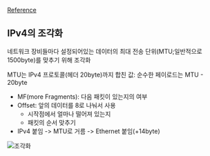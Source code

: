 [Reference](https://www.youtube.com/playlist?list=PL0d8NnikouEWcF1jJueLdjRIC4HsUlULi)

## IPv4의 조각화

네트워크 장비들마다 설정되어있는 데이터의 최대 전송 단위(MTU;일반적으로 1500byte)를 맞추기 위해 조각화

MTU는 IPv4 프로토콜(헤더 20byte)까지 합친 값: 순수한 페이로드는 MTU - 20byte

- MF(more Fragments): 다음 패킷이 있는지의 여부
- Offset: 앞의 데이터를 8로 나눠서 사용
  - 시작점에서 얼마나 떨어져 있는지
  - 패킷의 순서 맞추기
- IPv4 붙임 -> MTU로 거름 -> Ethernet 붙임(+14byte)

![조각화](https://i.imgur.com/lS52Nid.jpg)